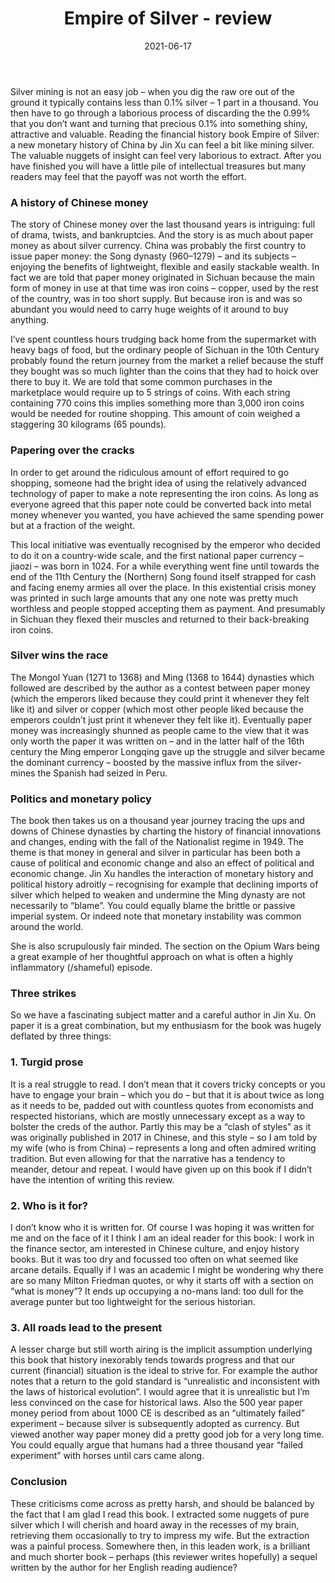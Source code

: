 ﻿---
layout: layouts/bookreview.njk

tags:
  - post
  - review

title: Empire of Silver - review
review_book_main_title: Empire of Silver
review_book_sub_title: A New Monetary History of China
review_book_author: Jin Xu (Author), Stacy Mosher (Translator)
review_book_image_url: https://res.cloudinary.com/ds2o5ecdw/image/upload/acovers/0300250045.02._SCL_.jpg
review_book_image_small_url: https://res.cloudinary.com/ds2o5ecdw/image/upload/acovers/0300250045.02._SCM_.jpg
review_publication_date: 2021-04-13
review_publisher: Yale University Press
review_pages: 384
review_ISBN13: 978-0300250046
review_book_tags:
  - [Asia]
  - [Middle Ages, Early Modern, Late Modern]
  - [Economic]
  - [China]
review_podcasts:
  - 
shopping_links:
  - [https://www.amazon.co.uk/Empire-Silver-Monetary-History-China/dp/0300250045/, Amazon UK, Amazon UK book link]
  - [https://www.amazon.com/Empire-Silver-Monetary-History-China/dp/0300250045/, Amazon US, Amazon US book link]
review_author: Anthony Webb
date: 2021-06-17
review_rating: ★★☆☆☆
permalink: '/2021/06/18/empire-of-silver/'
review_summary: '<p>Reading the financial history book Empire of Silver: a new monetary history of China by Jin Xu can feel a bit like mining silver. The valuable nuggets of insight can be very labour intensive to extract. After you have finished you will have a little pile of intellectual treasures but many readers may feel that the payoff was not worth the effort.</p>'
---
Silver mining is not an easy job – when you dig the raw ore out of the ground it typically contains less than 0.1% silver – 1 part in a thousand. You then have to go through a laborious process of discarding the the 0.99% that you don’t want and turning that precious 0.1% into something shiny, attractive and valuable. Reading the financial history book Empire of Silver: a new monetary history of China by Jin Xu can feel a bit like mining silver. The valuable nuggets of insight can feel very laborious to extract. After you have finished you will have a little pile of intellectual treasures but many readers may feel that the payoff was not worth the effort.

### A history of Chinese money
The story of Chinese money over the last thousand years is intriguing: full of drama, twists, and bankruptcies. And the story is as much about paper money as about silver currency. China was probably the first country to issue paper money: the Song dynasty (960–1279) – and its subjects – enjoying the benefits of lightweight, flexible and easily stackable wealth. In fact we are told that paper money originated in Sichuan because the main form of money in use at that time was iron coins – copper, used by the rest of the country, was in too short supply. But because iron is and was so abundant you would need to carry huge weights of it around to buy anything.

I’ve spent countless hours trudging back home from the supermarket with heavy bags of food, but the ordinary people of Sichuan in the 10th Century probably found the return journey from the market a relief because the stuff they bought was so much lighter than the coins that they had to hoick over there to buy it. We are told that some common purchases in the marketplace would require up to 5 strings of coins. With each string containing 770 coins this implies something more than 3,000 iron coins would be needed for routine shopping. This amount of coin weighed a staggering 30 kilograms (65 pounds).

### Papering over the cracks
In order to get around the ridiculous amount of effort required to go shopping, someone had the bright idea of using the relatively advanced technology of paper to make a note representing the iron coins. As long as everyone agreed that this paper note could be converted back into metal money whenever you wanted, you have achieved the same spending power but at a fraction of the weight.

This local initiative was eventually recognised by the emperor who decided to do it on a country-wide scale, and the first national paper currency – jiaozi – was born in 1024. For a while everything went fine until towards the end of the 11th Century the (Northern) Song found itself strapped for cash and facing enemy armies all over the place. In this existential crisis money was printed in such large amounts that any one note was pretty much worthless and people stopped accepting them as payment. And presumably in Sichuan they flexed their muscles and returned to their back-breaking iron coins.

### Silver wins the race
The Mongol Yuan (1271 to 1368) and Ming (1368 to 1644) dynasties which followed are described by the author as a contest between paper money (which the emperors liked because they could print it whenever they felt like it) and silver or copper (which most other people liked because the emperors couldn’t just print it whenever they felt like it). Eventually paper money was increasingly shunned as people came to the view that it was only worth the paper it was written on – and in the latter half of the 16th century the Ming emperor Longqing gave up the struggle and silver became the dominant currency – boosted by the massive influx from the silver-mines the Spanish had seized in Peru.

### Politics and monetary policy
The book then takes us on a thousand year journey tracing the ups and downs of Chinese dynasties by charting the history of financial innovations and changes, ending with the fall of the Nationalist regime in 1949. The theme is that money in general and silver in particular has been both a cause of political and economic change and also an effect of political and economic change. Jin Xu handles the interaction of monetary history and political history adroitly – recognising for example that declining imports of silver which helped to weaken and undermine the Ming dynasty are not necessarily to “blame”. You could equally blame the brittle or passive imperial system. Or indeed note that monetary instability was common around the world.

She is also scrupulously fair minded. The section on the Opium Wars being a great example of her thoughtful approach on what is often a highly inflammatory (/shameful) episode.

### Three strikes
So we have a fascinating subject matter and a careful author in Jin Xu. On paper it is a great combination, but my enthusiasm for the book was hugely deflated by three things:

### 1. Turgid prose
It is a real struggle to read. I don’t mean that it covers tricky concepts or you have to engage your brain – which you do – but that it is about twice as long as it needs to be, padded out with countless quotes from economists and respected historians, which are mostly unnecessary except as a way to bolster the creds of the author. Partly this may be a “clash of styles” as it was originally published in 2017 in Chinese, and this style – so I am told by my wife (who is from China) – represents a long and often admired writing tradition. But even allowing for that the narrative has a tendency to meander, detour and repeat. I would have given up on this book if I didn’t have the intention of writing this review.

### 2. Who is it for?
I don’t know who it is written for. Of course I was hoping it was written for me and on the face of it I think I am an ideal reader for this book: I work in the finance sector, am interested in Chinese culture, and enjoy history books. But it was too dry and focussed too often on what seemed like arcane details. Equally if I was an academic I might be wondering why there are so many Milton Friedman quotes, or why it starts off with a section on “what is money”? It ends up occupying a no-mans land: too dull for the average punter but too lightweight for the serious historian.

### 3. All roads lead to the present
A lesser charge but still worth airing is the implicit assumption underlying this book that history inexorably tends towards progress and that our current (financial) situation is the ideal to strive for. For example the author notes that a return to the gold standard is “unrealistic and inconsistent with the laws of historical evolution”. I would agree that it is unrealistic but I’m less convinced on the case for historical laws. Also the 500 year paper money period from about 1000 CE is described as an “ultimately failed” experiment – because silver is subsequently adopted as currency. But viewed another way paper money did a pretty good job for a very long time. You could equally argue that humans had a three thousand year “failed experiment” with horses until cars came along.

### Conclusion
These criticisms come across as pretty harsh, and should be balanced by the fact that I am glad I read this book. I extracted some nuggets of pure silver which I will cherish and hoard away in the recesses of my brain, retrieving them occasionally to try to impress my wife. But the extraction was a painful process. Somewhere then, in this leaden work, is a brilliant and much shorter book – perhaps (this reviewer writes hopefully) a sequel written by the author for her English reading audience?